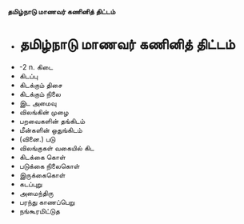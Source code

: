 **தமிழ்நாடு மாணவர் கணினித் திட்டம்**
- # தமிழ்நாடு மாணவர் கணினித் திட்டம்
- -2 n. கிடை
- கிடப்பு
- கிடக்கும் திசை
- கிடக்கும் நிலை
- இட அமைவு
- விலங்கின் முழை
- பறவைகளின் தங்கிடம்
- மீன்களின் ஒதுங்கிடம்
- (வினை.) படு
- விலங்குகள் வகையில் கிட
- கிடக்கை கொள்
- படுக்கை நிலைகொள்
- இருக்கைகொள்
- கடப்புறு
- அமைந்திரு
- பரந்து காணப்பெறு
- நங்கூரமிட்டுத

